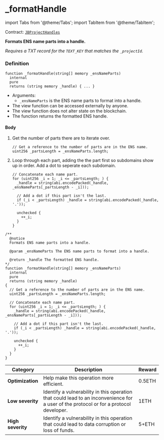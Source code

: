 # _formatHandle

import Tabs from '@theme/Tabs';
import TabItem from '@theme/TabItem';

Contract: [`JBProjectHandles`](/docs/dev/v3/api/contracts/or-utilities/jbprojecthandles/README.md)​‌

<Tabs>
<TabItem value="Step by step" label="Step by step">

**Formats ENS name parts into a handle.**

_Requires a TXT record for the `TEXT_KEY` that matches the `_projectId`._

### Definition

```
function _formatHandle(string[] memory _ensNameParts)
  internal
  pure
  returns (string memory _handle) { ... }
```

* Arguments:
  * `_ensNameParts` is the ENS name parts to format into a handle.
* The view function can be accessed externally by anyone.
* The view function does not alter state on the blockchain.
* The function returns the formatted ENS handle.

#### Body

1.  Get the number of parts there are to iterate over.

    ```
    // Get a reference to the number of parts are in the ENS name.
    uint256 _partsLength = _ensNameParts.length;
    ```

2.  Loop through each part, adding the the part first so subdomains show up in order. Add a dot to seperate each subdomain.

    ```
    // Concatenate each name part.
    for (uint256 _i = 1; _i <= _partsLength; ) {
      _handle = string(abi.encodePacked(_handle, _ensNameParts[_partsLength - _i]));

      // Add a dot if this part isn't the last.
      if (_i < _partsLength) _handle = string(abi.encodePacked(_handle, '.'));

      unchecked {
        ++_i;
      }
    }
    ```

</TabItem>

<TabItem value="Code" label="Code">

```
/**
  @notice
  Formats ENS name parts into a handle.

  @param _ensNameParts The ENS name parts to format into a handle.

  @return _handle The formatted ENS handle.
*/
function _formatHandle(string[] memory _ensNameParts)
  internal
  pure
  returns (string memory _handle)
{
  // Get a reference to the number of parts are in the ENS name.
  uint256 _partsLength = _ensNameParts.length;

  // Concatenate each name part.
  for (uint256 _i = 1; _i <= _partsLength; ) {
    _handle = string(abi.encodePacked(_handle, _ensNameParts[_partsLength - _i]));

    // Add a dot if this part isn't the last.
    if (_i < _partsLength) _handle = string(abi.encodePacked(_handle, '.'));

    unchecked {
      ++_i;
    }
  }
}
```

</TabItem>

<TabItem value="Bug bounty" label="Bug bounty">

| Category          | Description                                                                                                                            | Reward |
| ----------------- | -------------------------------------------------------------------------------------------------------------------------------------- | ------ |
| **Optimization**  | Help make this operation more efficient.                                                                                               | 0.5ETH |
| **Low severity**  | Identify a vulnerability in this operation that could lead to an inconvenience for a user of the protocol or for a protocol developer. | 1ETH   |
| **High severity** | Identify a vulnerability in this operation that could lead to data corruption or loss of funds.                                        | 5+ETH  |

</TabItem>
</Tabs>
